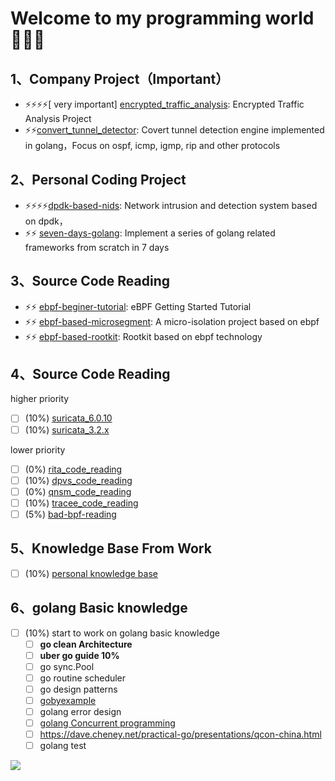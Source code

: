 # Welcome to my programming world 👋👋👋

## 1、Company Project（Important）
- ⚡⚡⚡⚡[ very important] [encrypted_traffic_analysis](https://github.com/haolipeng/encrypted_traffic_analysis): Encrypted Traffic Analysis Project
- ⚡⚡[convert_tunnel_detector](https://github.com/haolipeng/convert_tunnel_detector): Covert tunnel detection engine implemented in golang，Focus on ospf, icmp, igmp, rip and other protocols

## 2、Personal Coding Project
- ⚡⚡⚡⚡[dpdk-based-nids](https://github.com/haolipeng/dpdk-based-nids): Network intrusion and detection system based on dpdk，
- ⚡⚡ [seven-days-golang](https://gitee.com/codergeek/seven-days-golang): Implement a series of golang related frameworks from scratch in 7 days

## 3、Source Code Reading
- ⚡⚡ [ebpf-beginer-tutorial](https://github.com/haolipeng/libbpf-ebpf-beginer): eBPF Getting Started Tutorial
- ⚡⚡ [ebpf-based-microsegment](https://github.com/haolipeng/ebpf-based-microsegment): A micro-isolation project based on ebpf
- ⚡⚡ [ebpf-based-rootkit](https://github.com/haolipeng/ebpfRootkit): Rootkit based on ebpf technology

## 4、Source Code Reading
higher priority
- [ ] (10%) [suricata_6.0.10](https://github.com/haolipeng/suricata-6.0.10-comment)
- [ ] (10%) [suricata_3.2.x](https://github.com/haolipeng/suricata-master-3.2.x-simple)

lower priority      
- [ ] (0%) [rita_code_reading](https://github.com/activecm/rita/) 
- [ ] (10%) [dpvs_code_reading](https://github.com/haolipeng/dpvs_code_reading)
- [ ] (0%) [qnsm_code_reading](https://github.com/haolipeng/qnsm_code_reading)
- [ ] (10%) [tracee_code_reading](https://github.com/haolipeng/tracee_code_reading)
- [ ] (5%) [bad-bpf-reading](https://github.com/haolipeng/bad-bpf-commented)

## 5、Knowledge Base From Work
- [ ] (10%) [personal knowledge base](https://github.com/haolipeng/study_cloud_security_public)

## 6、golang Basic knowledge
- [ ] (10%) start to work on golang basic knowledge
  - [ ] **go clean Architecture**
  - [ ] **uber go guide  10%**
  - [ ] go sync.Pool
  - [ ] go routine scheduler
  - [ ] go design patterns
  - [ ] [gobyexample](https://gobyexample-cn.github.io/)
  - [ ] golang error design
  - [ ] [golang Concurrent programming](https://github.com/smallnest/dive-to-gosync-workshop)
  - [ ] https://dave.cheney.net/practical-go/presentations/qcon-china.html
  - [ ] golang test

![](https://github-readme-stats.vercel.app/api?username=haolipeng&show_icons=true&hide_title=false&include_all_commits=true)
